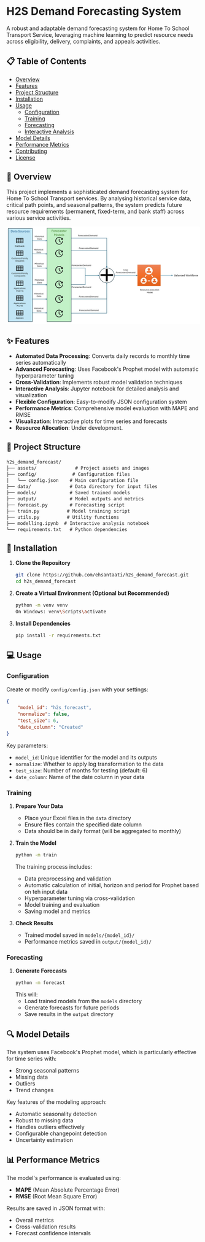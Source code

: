 # H2S Demand Forecasting System

A robust and adaptable demand forecasting system for Home To School Transport Service, leveraging machine learning to predict resource needs across eligibility, delivery, complaints, and appeals activities.

## 📋 Table of Contents
- [Overview](#overview)
- [Features](#features)
- [Project Structure](#project-structure)
- [Installation](#installation)
- [Usage](#usage)
  - [Configuration](#configuration)
  - [Training](#training)
  - [Forecasting](#forecasting)
  - [Interactive Analysis](#interactive-analysis)
- [Model Details](#model-details)
- [Performance Metrics](#performance-metrics)
- [Contributing](#contributing)
- [License](#license)

## 🎯 Overview

This project implements a sophisticated demand forecasting system for Home To School Transport services. By analysing historical service data, critical path points, and seasonal patterns, the system predicts future resource requirements (permanent, fixed-term, and bank staff) across various service activities.

![Model Overview](assets/Model_Overview.jpg)

## ✨ Features

- **Automated Data Processing**: Converts daily records to monthly time series automatically
- **Advanced Forecasting**: Uses Facebook's Prophet model with automatic hyperparameter tuning
- **Cross-Validation**: Implements robust model validation techniques
- **Interactive Analysis**: Jupyter notebook for detailed analysis and visualization
- **Flexible Configuration**: Easy-to-modify JSON configuration system
- **Performance Metrics**: Comprehensive model evaluation with MAPE and RMSE
- **Visualization**: Interactive plots for time series and forecasts
- **Resource Allocation**: Under development.

## 📁 Project Structure

```
h2s_demand_forecast/
├── assets/              # Project assets and images
├── config/             # Configuration files
│   └── config.json    # Main configuration file
├── data/              # Data directory for input files
├── models/            # Saved trained models
├── output/            # Model outputs and metrics
├── forecast.py        # Forecasting script
├── train.py          # Model training script
├── utils.py          # Utility functions
├── modelling.ipynb  # Interactive analysis notebook
└── requirements.txt   # Python dependencies
```

## 🚀 Installation

1. **Clone the Repository**
   ```bash
   git clone https://github.com/ehsantaati/h2s_demand_forecast.git
   cd h2s_demand_forecast
   ```

2. **Create a Virtual Environment (Optional but Recommended)**
   ```bash
   python -m venv venv
   On Windows: venv\Scripts\activate
   ```

3. **Install Dependencies**
   ```bash
   pip install -r requirements.txt
   ```

## 💻 Usage

### Configuration

Create or modify `config/config.json` with your settings:

```json
{
    "model_id": "h2s_forecast",
    "normalize": false,
    "test_size": 6,
    "date_column": "Created"
}
```

Key parameters:
- `model_id`: Unique identifier for the model and its outputs
- `normalize`: Whether to apply log transformation to the data
- `test_size`: Number of months for testing (default: 6)
- `date_column`: Name of the date column in your data

### Training

1. **Prepare Your Data**
   - Place your Excel files in the `data` directory
   - Ensure files contain the specified date column
   - Data should be in daily format (will be aggregated to monthly)

2. **Train the Model**
   ```bash
   python -m train
   ```
   The training process includes:
   - Data preprocessing and validation
   - Automatic calculation of initial, horizon and period for Prophet based on teh input data
   - Hyperparameter tuning via cross-validation
   - Model training and evaluation
   - Saving model and metrics

3. **Check Results**
   - Trained model saved in `models/{model_id}/`
   - Performance metrics saved in `output/{model_id}/`

### Forecasting

1. **Generate Forecasts**
   ```bash
   python -m forecast
   ```
   This will:
   - Load trained models from the `models` directory
   - Generate forecasts for future periods
   - Save results in the `output` directory


## 🔍 Model Details

The system uses Facebook's Prophet model, which is particularly effective for time series with:
- Strong seasonal patterns
- Missing data
- Outliers
- Trend changes

Key features of the modeling approach:
- Automatic seasonality detection
- Robust to missing data
- Handles outliers effectively
- Configurable changepoint detection
- Uncertainty estimation

## 📊 Performance Metrics

The model's performance is evaluated using:
- **MAPE** (Mean Absolute Percentage Error)
- **RMSE** (Root Mean Square Error)

Results are saved in JSON format with:
- Overall metrics
- Cross-validation results
- Forecast confidence intervals

